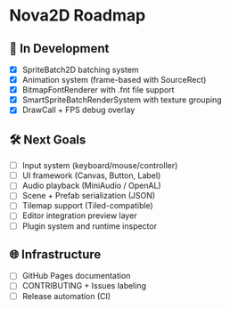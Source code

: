 # Nova2D Roadmap

## 🚀 In Development

- [x] SpriteBatch2D batching system
- [x] Animation system (frame-based with SourceRect)
- [x] BitmapFontRenderer with .fnt file support
- [x] SmartSpriteBatchRenderSystem with texture grouping
- [x] DrawCall + FPS debug overlay

## 🛠️ Next Goals

- [ ] Input system (keyboard/mouse/controller)
- [ ] UI framework (Canvas, Button, Label)
- [ ] Audio playback (MiniAudio / OpenAL)
- [ ] Scene + Prefab serialization (JSON)
- [ ] Tilemap support (Tiled-compatible)
- [ ] Editor integration preview layer
- [ ] Plugin system and runtime inspector

## 🌐 Infrastructure

- [ ] GitHub Pages documentation
- [ ] CONTRIBUTING + Issues labeling
- [ ] Release automation (CI)
